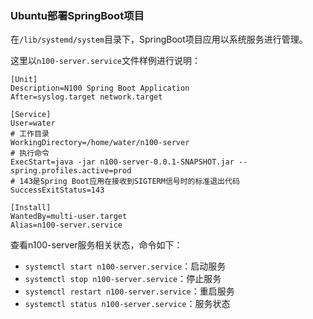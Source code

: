 


### Ubuntu部署SpringBoot项目

在`/lib/systemd/system`目录下，SpringBoot项目应用以系统服务进行管理。

这里以`n100-server.service`文件样例进行说明：

```
[Unit]
Description=N100 Spring Boot Application
After=syslog.target network.target

[Service]
User=water
# 工作目录
WorkingDirectory=/home/water/n100-server
# 执行命令
ExecStart=java -jar n100-server-0.0.1-SNAPSHOT.jar --spring.profiles.active=prod
# 143是Spring Boot应用在接收到SIGTERM信号时的标准退出代码
SuccessExitStatus=143

[Install]
WantedBy=multi-user.target
Alias=n100-server.service
```

查看n100-server服务相关状态，命令如下：
- `systemctl start n100-server.service`：启动服务
- `systemctl stop n100-server.service`：停止服务
- `systemctl restart n100-server.service`：重启服务
- `systemctl status n100-server.service`：服务状态